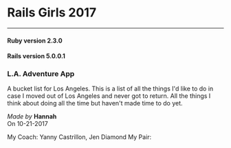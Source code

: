 # Rails Girls 2017
  
  ---
  
#### Ruby version 2.3.0
#### Rails version 5.0.0.1

### L.A. Adventure App
  
  A bucket list for Los Angeles. This is a list of all the things I'd like to do in case I moved out of Los Angeles and never got to return. All the things I think about doing all the time but haven't made time to do yet.
  
  *Made by* **Hannah**  
  On 10-21-2017  
  
  My Coach: Yanny Castrillon, Jen Diamond
  My Pair: 